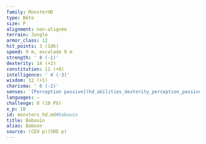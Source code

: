 ```yaml
---
family: MonsterHD
type: Bête
size: P
alignment: non-alignée
terrain: Jungle
armor_class: 12
hit_points: 3 (1d6)
speed: 9 m, escalade 9 m
strength: ' 8 (-1)'
dexterity: 14 (+2)
constitution: 11 (+0)
intelligence: ' 4 (-3)'
wisdom: 12 (+1)
charisma: ' 6 (-2)'
senses: '[Perception passive](hd_abilities_dexterity_perception_passive.md) 11'
languages: —
challenge: 0 (10 PX)
x_p: 10
id: monsters_hd.md#babouin
title: Babouin
alias: Baboon
source: (CEO p)(SRD p)
---
```


